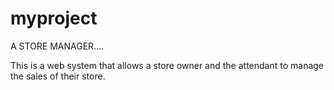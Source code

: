 # myproject

A STORE MANAGER....


This is a web system that allows a store owner and the attendant to manage the sales of their store.